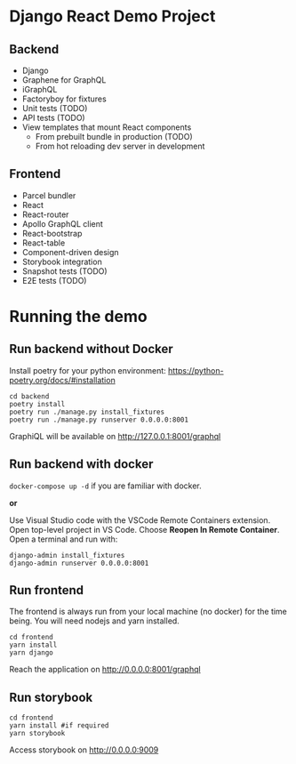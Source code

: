 # Django React Demo Project

## Backend

- Django
- Graphene for GraphQL
- iGraphQL
- Factoryboy for fixtures
- Unit tests (TODO)
- API tests (TODO)
- View templates that mount React components
  - From prebuilt bundle in production (TODO)
  - From hot reloading dev server in development

## Frontend

- Parcel bundler
- React
- React-router
- Apollo GraphQL client
- React-bootstrap
- React-table
- Component-driven design
- Storybook integration
- Snapshot tests (TODO)
- E2E tests (TODO)

# Running the demo

## Run backend without Docker

Install poetry for your python environment: https://python-poetry.org/docs/#installation

```
cd backend
poetry install
poetry run ./manage.py install_fixtures
poetry run ./manage.py runserver 0.0.0.0:8001
```

GraphiQL will be available on http://127.0.0.1:8001/graphql

## Run backend with docker

`docker-compose up -d` if you are familiar with docker.

**or**

Use Visual Studio code with the VSCode Remote Containers extension. Open top-level project in VS Code. Choose **Reopen In Remote Container**. Open a terminal and run with:

```
django-admin install_fixtures
django-admin runserver 0.0.0.0:8001
```

## Run frontend

The frontend is always run from your local machine (no docker) for the time being. You will need nodejs and yarn installed.

```
cd frontend
yarn install
yarn django
```

Reach the application on http://0.0.0.0:8001/graphql

## Run storybook

```
cd frontend
yarn install #if required
yarn storybook
```

Access storybook on http://0.0.0.0:9009

